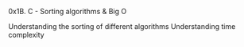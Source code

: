 0x1B. C - Sorting algorithms & Big O

Understanding the sorting of different algorithms
Understanding time complexity
